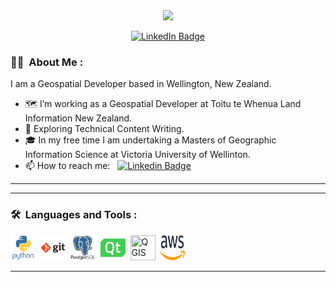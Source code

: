 <div id="header" align="center">
  <img src="https://media.giphy.com/media/j1yDpaiHugL1wHWUFQ/giphy.gif" width="100"/>
</div>
<p></p>
<div id="badges">
  <p align='center'>
  <a href="https://www.linkedin.com/in/meganellendavidson/">
  <img src="https://img.shields.io/badge/LinkedIn-blue?style=for-the-badge&logo=linkedin&logoColor=white" alt="LinkedIn Badge"/>
  </a>
  </p>
<!--   <p align='center'>
  <img src="https://komarev.com/ghpvc/?username=meganellendavidson&style=flat-square&color=blue" alt=""/>
  </p> -->
</div>

### :woman_technologist: &nbsp;About Me :

I am a Geospatial Developer based in Wellington, New Zealand.

- 🗺️ I’m working as a Geospatial Developer at Toitu te Whenua Land Information New Zealand.
- 🌱 Exploring Technical Content Writing.
- 🎓 In my free time I am undertaking a Masters of Geographic Information Science at Victoria University of Wellinton.
- 📫 How to reach me: &nbsp; [![Linkedin Badge](https://img.shields.io/badge/-meganellendavidson-blue?style=flat&logo=Linkedin&logoColor=white)](https://www.linkedin.com/in/meganellendavidson)

---
---

### 🛠 &nbsp;Languages and Tools :

<p>
<img src="https://github.com/devicons/devicon/blob/master/icons/python/python-original-wordmark.svg" title="Python" alt="Python" width="40" height="40"/>&nbsp;
<img src="https://github.com/devicons/devicon/blob/master/icons/git/git-original-wordmark.svg" title="Git" **alt="Git" width="40" height="40"/>&nbsp;
<img src="https://github.com/devicons/devicon/blob/master/icons/postgresql/postgresql-original-wordmark.svg" title="Postgres" **alt="Postgres" width="40" height="40"/>&nbsp;
<img src="https://github.com/devicons/devicon/blob/master/icons/qt/qt-original.svg" title="Qt" **alt="Qt" width="40" height="40"/>&nbsp;
<img src="https://github.com/qgis/QGIS/blob/master/images/svg/logos/qgis-logo.svg" title="QGIS" **alt="QGIS" width="40" height="40"/>&nbsp;
<img src="https://github.com/aws/eks-anywhere/blob/0293c4082143b02152e2b6724024775e0eb67da1/docs/static/AWS_logo_RGB.svg" title="AWS" **alt="AWS" width="40" height="40"/>&nbsp;
</p>

---
